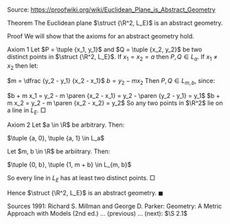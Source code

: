 # 

Source: https://proofwiki.org/wiki/Euclidean_Plane_is_Abstract_Geometry



Theorem
The Euclidean plane $\struct {\R^2, L_E}$ is an abstract geometry.


Proof
We will show that the axioms for an abstract geometry hold.


Axiom 1
Let $P = \tuple {x_1, y_1}$ and $Q = \tuple {x_2, y_2}$ be two distinct points in $\struct {\R^2, L_E}$.
If $x_1 = x_2 = a$ then $P, Q \in L_a$.
If $x_1 \ne x_2$ then let:

$m = \dfrac {y_2 - y_1} {x_2 - x_1}$
$b = y_2 - m x_2$
Then $P, Q \in L_{m,b}$, since:

$b + m x_1 = y_2 - m \paren {x_2 - x_1} = y_2 - \paren {y_2 - y_1} = y_1$
$b + m x_2 = y_2 - m \paren {x_2 - x_2} = y_2$
So any two points in $\R^2$ lie on a line in $L_E$.
$\Box$


Axiom 2
Let $a \in \R$ be arbitrary.
Then:

$\tuple {a, 0}, \tuple {a, 1} \in L_a$

Let $m, b \in \R$ be arbiitrary.
Then:

$\tuple {0, b}, \tuple {1, m + b} \in L_{m, b}$

So every line in $L_E$ has at least two distinct points.
$\Box$

Hence $\struct {\R^2, L_E}$ is an abstract geometry.
$\blacksquare$


Sources
1991: Richard S. Millman and George D. Parker: Geometry: A Metric Approach with Models (2nd ed.) ... (previous) ... (next): $\S 2.1$




